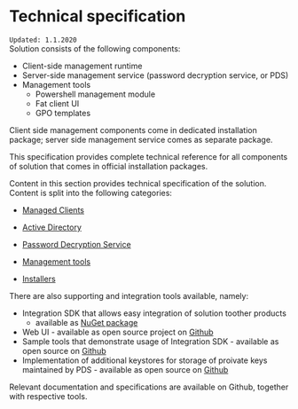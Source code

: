 ﻿# Technical specification
`Updated: 1.1.2020`  
Solution consists of the following components:
* Client-side management runtime
* Server-side management service (password decryption service, or PDS)
* Management tools
  * Powershell management module
  * Fat client UI
  * GPO templates

Client side management components come in dedicated installation package; server side management service comes as separate package.

This specification provides complete technical reference for all components of solution that comes in official installation packages.

Content in this section provides technical specification of the solution. Content is split into the following categories:  
* [Managed Clients][1]  
* [Active Directory][2]  
* [Password Decryption Service][3]  
* [Management tools][4]  
* [Installers][5]

  [1]: Specification/Managed-Clients.md
  [2]: Specification/Active-Directory.md
  [3]: Specification/Password-Decryption-Service.md
  [4]: Specification/Management-Tools.md
  [5]: Specification/Installers.md

There are also supporting and integration tools available, namely:
* Integration SDK that allows easy integration of solution toother products
  * available as [NuGet package](https://www.nuget.org/packages/Greycorbel.AdmPwd-E.PDSWrapper/)
* Web UI - available as open source project on [Github](https://github.com/GreyCorbel/admpwd-e/tree/master/Clients/WebUI)
* Sample tools that demonstrate usage of Integration SDK - available as open source on [Github](https://github.com/GreyCorbel/admpwd-e/tree/master/Clients)
* Implementation of additional keystores for storage of proivate keys maintained by PDS - available as open source on [Github](https://github.com/GreyCorbel/admpwd-e/tree/master/KeyStores)

Relevant documentation and specifications are available on Github, together with respective tools.
 

